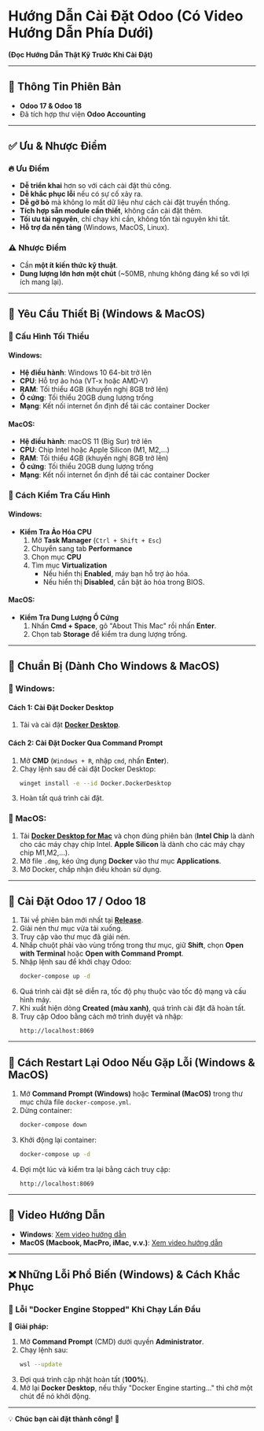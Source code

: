 # Hướng Dẫn Cài Đặt Odoo (Có Video Hướng Dẫn Phía Dưới)  
**(Đọc Hướng Dẫn Thật Kỹ Trước Khi Cài Đặt)**

---

## 🔹 Thông Tin Phiên Bản

- **Odoo 17 & Odoo 18**
- Đã tích hợp thư viện **Odoo Accounting**

---

## ✅ Ưu & Nhược Điểm

### 🔥 Ưu Điểm
- **Dễ triển khai** hơn so với cách cài đặt thủ công.
- **Dễ khắc phục lỗi** nếu có sự cố xảy ra.
- **Dễ gỡ bỏ** mà không lo mất dữ liệu như cách cài đặt truyền thống.
- **Tích hợp sẵn module cần thiết**, không cần cài đặt thêm.
- **Tối ưu tài nguyên**, chỉ chạy khi cần, không tốn tài nguyên khi tắt.
- **Hỗ trợ đa nền tảng** (Windows, MacOS, Linux).

### ⚠️ Nhược Điểm
- Cần **một ít kiến thức kỹ thuật**.
- **Dung lượng lớn hơn một chút** (~50MB, nhưng không đáng kể so với lợi ích mang lại).

---

## 📌 Yêu Cầu Thiết Bị (Windows & MacOS)

### 🔹 Cấu Hình Tối Thiểu
#### Windows:
- **Hệ điều hành**: Windows 10 64-bit trở lên
- **CPU**: Hỗ trợ ảo hóa (VT-x hoặc AMD-V)
- **RAM**: Tối thiểu 4GB (khuyến nghị 8GB trở lên)
- **Ổ cứng**: Tối thiểu 20GB dung lượng trống
- **Mạng**: Kết nối internet ổn định để tải các container Docker

#### MacOS:
- **Hệ điều hành**: macOS 11 (Big Sur) trở lên
- **CPU**: Chip Intel hoặc Apple Silicon (M1, M2,...)
- **RAM**: Tối thiểu 4GB (khuyến nghị 8GB trở lên)
- **Ổ cứng**: Tối thiểu 20GB dung lượng trống
- **Mạng**: Kết nối internet ổn định để tải các container Docker

### 🔹 Cách Kiểm Tra Cấu Hình
#### Windows:
- **Kiểm Tra Ảo Hóa CPU**
  1. Mở **Task Manager** (`Ctrl + Shift + Esc`)
  2. Chuyển sang tab **Performance**
  3. Chọn mục **CPU**
  4. Tìm mục **Virtualization**
     - Nếu hiển thị **Enabled**, máy bạn hỗ trợ ảo hóa.
     - Nếu hiển thị **Disabled**, cần bật ảo hóa trong BIOS.

#### MacOS:
- **Kiểm Tra Dung Lượng Ổ Cứng**
  1. Nhấn **Cmd + Space**, gõ "About This Mac" rồi nhấn **Enter**.
  2. Chọn tab **Storage** để kiểm tra dung lượng trống.

---

## 📌 Chuẩn Bị (Dành Cho Windows & MacOS)

### 🔹 Windows:
#### Cách 1: Cài Đặt Docker Desktop
1. Tải và cài đặt **[Docker Desktop](https://www.docker.com/products/docker-desktop/)**.

#### Cách 2: Cài Đặt Docker Qua Command Prompt
1. Mở **CMD** (`Windows + R`, nhập `cmd`, nhấn **Enter**).
2. Chạy lệnh sau để cài đặt Docker Desktop:
   ```sh
   winget install -e --id Docker.DockerDesktop
   ```
3. Hoàn tất quá trình cài đặt.

### 🔹 MacOS:
1. Tải **[Docker Desktop for Mac](https://www.docker.com/products/docker-desktop/)** và chọn đúng phiên bản (**Intel Chip** là dành cho các máy chạy chip Intel. **Apple Silicon** là dành cho các máy chạy chip M1,M2,...).
2. Mở file `.dmg`, kéo ứng dụng **Docker** vào thư mục **Applications**.
3. Mở Docker, chấp nhận điều khoản sử dụng.

---

## 🚀 Cài Đặt Odoo 17 / Odoo 18

1. Tải về phiên bản mới nhất tại **[Release](https://github.com/PhucChiVas161/odoo-erp-docker/releases)**.
2. Giải nén thư mục vừa tải xuống.
3. Truy cập vào thư mục đã giải nén.
4. Nhấp chuột phải vào vùng trống trong thư mục, giữ **Shift**, chọn **Open with Terminal** hoặc **Open with Command Prompt**.
5. Nhập lệnh sau để khởi chạy Odoo:
   ```sh
   docker-compose up -d
   ```
6. Quá trình cài đặt sẽ diễn ra, tốc độ phụ thuộc vào tốc độ mạng và cấu hình máy.
7. Khi xuất hiện dòng **Created (màu xanh)**, quá trình cài đặt đã hoàn tất.
8. Truy cập Odoo bằng cách mở trình duyệt và nhập:
   ```
   http://localhost:8069
   ```

---

## 🔄 Cách Restart Lại Odoo Nếu Gặp Lỗi (Windows & MacOS)
1. Mở **Command Prompt (Windows)** hoặc **Terminal (MacOS)** trong thư mục chứa file `docker-compose.yml`.
2. Dừng container:
   ```sh
   docker-compose down
   ```
3. Khởi động lại container:
   ```sh
   docker-compose up -d
   ```
4. Đợi một lúc và kiểm tra lại bằng cách truy cập:
   ```
   http://localhost:8069
   ```

---

## 🎥 Video Hướng Dẫn

- **Windows**: [Xem video hướng dẫn](https://www.youtube.com/watch?v=FjjfyuB0In0)
- **MacOS (Macbook, MacPro, iMac, v.v.)**: [Xem video hướng dẫn](https://www.youtube.com/watch?v=ZMmPEiG77Sg)

---

## ❌ Những Lỗi Phổ Biến (Windows) & Cách Khắc Phục

### 🔹 Lỗi "Docker Engine Stopped" Khi Chạy Lần Đầu
📌 **Giải pháp:**
1. Mở **Command Prompt** (CMD) dưới quyền **Administrator**.
2. Chạy lệnh sau:
   ```sh
   wsl --update
   ```
3. Đợi quá trình cập nhật hoàn tất (**100%**).
4. Mở lại **Docker Desktop**, nếu thấy "Docker Engine starting..." thì chờ một chút để nó khởi động.

---

💡 **Chúc bạn cài đặt thành công!** 🚀

